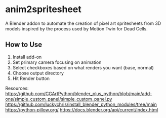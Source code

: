 # anim2spritesheet
 
A Blender addon to automate the creation of pixel art spritesheets from 3D models inspired by the process used by Motion Twin for Dead Cells. 

## How to Use
1. Install add-on
2. Set primary camera focusing on animation
3. Select checkboxes based on what renders you want (base, normal)
4. Choose output directory
5. Hit Render button

Resources:
https://github.com/CGArtPython/blender_plus_python/blob/main/add-ons/simple_custom_panel/simple_custom_panel.py
https://github.com/luckychris/install_blender_python_modules/tree/main
https://python-pillow.org/
https://docs.blender.org/api/current/index.html
